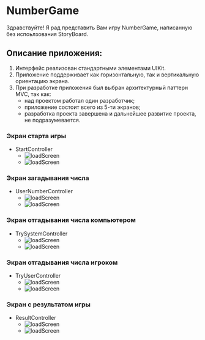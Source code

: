 # NumberGame

Здравствуйте! Я рад представить Вам игру NumberGame, написанную без испоьлзования StoryBoard.

## Описание приложения:

1) Интерфейс реализован стандартными элементами UIKit.
2) Приложение поддерживает как горизонтальную, так и вертикальную ориентацию экрана.
3) При разработке приложения был выбран архитектурный паттерн MVC, так как:
    + над проектом работал один разработчик;
    + приложение состоит всего из 5-ти экранов;
    + разработка проекта завершена и дальнейшее развитие проекта, не подразумевается.

### Экран старта игры
+ StartController
    + ![loadScreen](https://github.com/KovalMark/ScreenshotApp/blob/master/NG/StartControllerV.png)
    + ![loadScreen](https://github.com/KovalMark/ScreenshotApp/blob/master/NG/StartControllerH.png)

### Экран загадывания числа
+ UserNumberController
    + ![loadScreen](https://github.com/KovalMark/ScreenshotApp/blob/master/NG/UserNumberControllerV.png)
    + ![loadScreen](https://github.com/KovalMark/ScreenshotApp/blob/master/NG/UserNumberControllerH.png)

### Экран отгадывания числа компьютером
+ TrySystemController
    + ![loadScreen](https://github.com/KovalMark/ScreenshotApp/blob/master/NG/TrySystemControllerV.png)
    + ![loadScreen](https://github.com/KovalMark/ScreenshotApp/blob/master/NG/TrySystemControllerH.png)

### Экран отгадывания числа игроком
+ TryUserController
    + ![loadScreen](https://github.com/KovalMark/ScreenshotApp/blob/master/NG/TryUserControllerV.png)
    + ![loadScreen](https://github.com/KovalMark/ScreenshotApp/blob/master/NG/TryUserControllerH.png)

### Экран с результатом игры
+ ResultController
    + ![loadScreen](https://github.com/KovalMark/ScreenshotApp/blob/master/NG/ResultControllerV.png)
    + ![loadScreen](https://github.com/KovalMark/ScreenshotApp/blob/master/NG/ResultControllerH.png)
